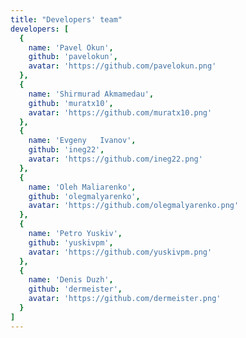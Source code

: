 ```yaml
---
title: "Developers' team"
developers: [
  {
    name: 'Pavel Okun',
    github: 'pavelokun',
    avatar: 'https://github.com/pavelokun.png'
  },
  {
    name: 'Shirmurad Akmamedau',
    github: 'muratx10',
    avatar: 'https://github.com/muratx10.png'
  },
  {
    name: 'Evgeny	Ivanov',
    github: 'ineg22',
    avatar: 'https://github.com/ineg22.png'
  },
  {
    name: 'Oleh	Maliarenko',
    github: 'olegmalyarenko',
    avatar: 'https://github.com/olegmalyarenko.png'
  },
  {
    name: 'Petro Yuskiv',
    github: 'yuskivpm',
    avatar: 'https://github.com/yuskivpm.png'
  },
  {
    name: 'Denis Duzh',
    github: 'dermeister',
    avatar: 'https://github.com/dermeister.png'
  }
]
---
```


